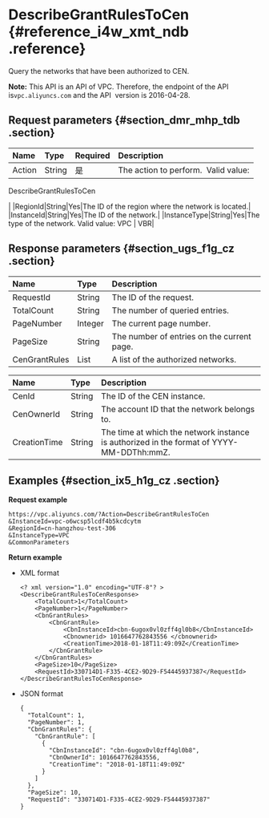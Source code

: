 # DescribeGrantRulesToCen {#reference_i4w_xmt_ndb .reference}

Query the networks that have been authorized to CEN.

**Note:** This API is an API of VPC. Therefore, the endpoint of the API is`vpc.aliyuncs.com` and the API  version is 2016-04-28.

## Request parameters {#section_dmr_mhp_tdb .section}

|Name|Type|Required|Description|
|:---|:---|:-------|:----------|
|Action|String|是| The action to perform.  Valid value:

 DescribeGrantRulesToCen

 |
|RegionId|String|Yes|The ID of the region where the network is located.|
|InstanceId|String|Yes|The ID of the network.|
|InstanceType|String|Yes|The type of the network. Valid value: VPC | VBR|

## Response parameters {#section_ugs_f1g_cz .section}

|Name|Type|Description|
|:---|:---|:----------|
|RequestId|String|The ID of the request.|
|TotalCount|String|The number of queried entries.|
|PageNumber|Integer|The current page number.|
|PageSize|String|The number of entries on the current page.|
|CenGrantRules|List|A list of the authorized networks.|

|Name|Type|Description|
|:---|:---|:----------|
|CenId|String|The ID of the CEN instance.|
|CenOwnerId|String|The account ID that the network belongs to.|
|CreationTime|String|The time at which the network instance is authorized in the format of YYYY-MM-DDThh:mmZ.|

## Examples {#section_ix5_h1g_cz .section}

**Request example**

``` {#createVPCpub}
https://vpc.aliyuncs.com/?Action=DescribeGrantRulesToCen
&InstanceId=vpc-o6wcsp5lcdf4b5kcdcytm
&RegionId=cn-hangzhou-test-306
&InstanceType=VPC
&CommonParameters
```

**Return example**

-   XML format

    ```
    <? xml version="1.0" encoding="UTF-8"? >
    <DescribeGrantRulesToCenResponse>
        <TotalCount>1</TotalCount>
        <PageNumber>1</PageNumber>
        <CbnGrantRules>
            <CbnGrantRule>
                <CbnInstanceId>cbn-6ugox0vl0zff4gl0b8</CbnInstanceId>
                <Cbnownerid> 1016647762843556 </cbnownerid>
                <CreationTime>2018-01-18T11:49:09Z</CreationTime>
            </CbnGrantRule>
        </CbnGrantRules>
        <PageSize>10</PageSize>
        <RequestId>330714D1-F335-4CE2-9D29-F54445937387</RequestId>
    </DescribeGrantRulesToCenResponse>
    ```

-   JSON format

    ```
    {
      "TotalCount": 1,
      "PageNumber": 1,
      "CbnGrantRules": {
        "CbnGrantRule": [
          {
            "CbnInstanceId": "cbn-6ugox0vl0zff4gl0b8",
            "CbnOwnerId": 1016647762843556,
            "CreationTime": "2018-01-18T11:49:09Z"
          }
        ]
      },
      "PageSize": 10,
      "RequestId": "330714D1-F335-4CE2-9D29-F54445937387"
    }
    ```


